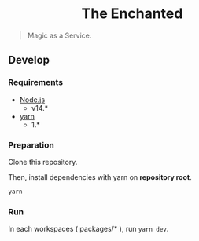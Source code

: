 <div align="center">

# The Enchanted

</div>

> Magic as a Service.

## Develop

### Requirements

- [Node.js](https://nodejs.org/)
  - v14.\*
- [yarn](https://yarnpkg.com/)
  - 1.\*

### Preparation

Clone this repository.

Then, install dependencies with yarn on **repository root**.

```sh
yarn
```

### Run

In each workspaces ( packages/\* ), run `yarn dev`.
